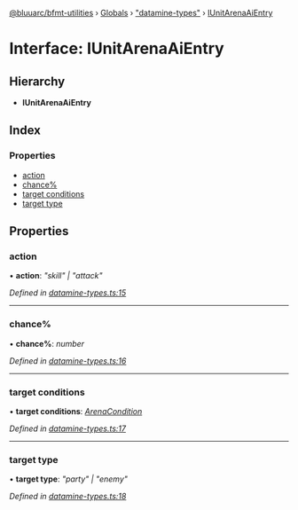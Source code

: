 [@bluuarc/bfmt-utilities](../README.md) › [Globals](../globals.md) › ["datamine-types"](../modules/_datamine_types_.md) › [IUnitArenaAiEntry](_datamine_types_.iunitarenaaientry.md)

# Interface: IUnitArenaAiEntry

## Hierarchy

* **IUnitArenaAiEntry**

## Index

### Properties

* [action](_datamine_types_.iunitarenaaientry.md#action)
* [chance%](_datamine_types_.iunitarenaaientry.md#chance%)
* [target conditions](_datamine_types_.iunitarenaaientry.md#target-conditions)
* [target type](_datamine_types_.iunitarenaaientry.md#target-type)

## Properties

###  action

• **action**: *"skill" | "attack"*

*Defined in [datamine-types.ts:15](https://github.com/BluuArc/bfmt-utilities/blob/8be7d96/src/datamine-types.ts#L15)*

___

###  chance%

• **chance%**: *number*

*Defined in [datamine-types.ts:16](https://github.com/BluuArc/bfmt-utilities/blob/8be7d96/src/datamine-types.ts#L16)*

___

###  target conditions

• **target conditions**: *[ArenaCondition](../enums/_datamine_types_.arenacondition.md)*

*Defined in [datamine-types.ts:17](https://github.com/BluuArc/bfmt-utilities/blob/8be7d96/src/datamine-types.ts#L17)*

___

###  target type

• **target type**: *"party" | "enemy"*

*Defined in [datamine-types.ts:18](https://github.com/BluuArc/bfmt-utilities/blob/8be7d96/src/datamine-types.ts#L18)*
